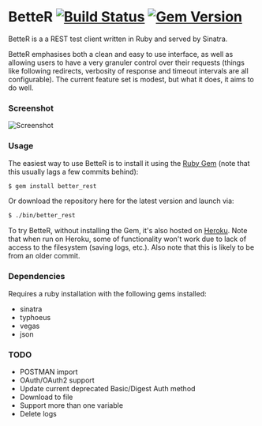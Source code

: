# BetteR [![Build Status](https://travis-ci.org/at1as/BetteR.svg?branch=master)](https://travis-ci.org/at1as/BetteR) [![Gem Version](https://badge.fury.io/rb/better_rest.svg)](http://badge.fury.io/rb/better_rest)

BetteR is a a REST test client written in Ruby and served by Sinatra.

BetteR emphasises both a clean and easy to use interface, as well as allowing users to have a very granuler control over their requests (things like following redirects, verbosity of response and timeout intervals are all configurable). The current feature set is modest, but what it does, it aims to do well.

### Screenshot

![Screenshot](http://at1as.github.io/github_repo_assets/better-rest-client.jpg)

### Usage

The easiest way to use BetteR is to install it using the [Ruby Gem](http://rubygems.org/gems/better_rest) (note that this usually lags a few commits behind):
```bash
$ gem install better_rest
```
Or download the repository here for the latest version and launch via:
```bash
$ ./bin/better_rest
```
To try BetteR, without installing the Gem, it's also hosted on [Heroku](http://better-rest.herokuapp.com/). Note that when run on Heroku, some of functionality won't work due to lack of access to the filesystem (saving logs, etc.). Also note that this is likely to be from an older commit.

### Dependencies

Requires a ruby installation with the following gems installed:
- sinatra
- typhoeus
- vegas
- json

### TODO

* POSTMAN import
* OAuth/OAuth2 support
* Update current deprecated Basic/Digest Auth method
* Download to file
* Support more than one variable
* Delete logs

